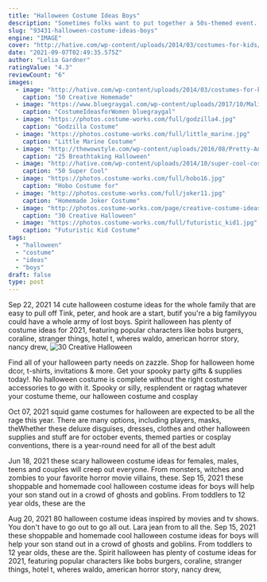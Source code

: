 ```yaml
---
title: "Halloween Costume Ideas Boys"
description: "Sometimes folks want to put together a 50s-themed event. That means poodle skirts and hopping music. Naturally, if you want to go for an epic group look, you only need to search as far as the hit movie"
slug: "93431-halloween-costume-ideas-boys"
engine: "IMAGE"
cover: "http://hative.com/wp-content/uploads/2014/03/costumes-for-kids/37-little-mummies-kid-costume.jpg"
date: "2021-09-07T02:49:35.575Z"
author: "Lelia Gardner"
ratingValue: "4.3"
reviewCount: "6"
images:
  - image: "http://hative.com/wp-content/uploads/2014/03/costumes-for-kids/37-little-mummies-kid-costume.jpg"
    caption: "50 Creative Homemade"
  - image: "https://www.bluegraygal.com/wp-content/uploads/2017/10/Malifecent-costume.jpg"
    caption: "CostumeIdeasforWomen bluegraygal"
  - image: "https://photos.costume-works.com/full/godzilla4.jpg"
    caption: "Godzilla Costume"
  - image: "https://photos.costume-works.com/full/little_marine.jpg"
    caption: "Little Marine Costume"
  - image: "http://thewowstyle.com/wp-content/uploads/2016/08/Pretty-And-Scary-Halloween-Makeup.jpg"
    caption: "25 Breathtaking Halloween"
  - image: "http://hative.com/wp-content/uploads/2014/10/super-cool-costume-ideas/34-ezio-costume.jpg"
    caption: "50 Super Cool"
  - image: "https://photos.costume-works.com/full/hobo16.jpg"
    caption: "Hobo Costume for"
  - image: "http://photos.costume-works.com/full/joker11.jpg"
    caption: "Homemade Joker Costume"
  - image: "http://photos.costume-works.com/page/creative-costume-ideas-for-kids.jpg"
    caption: "30 Creative Halloween"
  - image: "https://photos.costume-works.com/full/futuristic_kid1.jpg"
    caption: "Futuristic Kid Costume"
tags:
  - "halloween"
  - "costume"
  - "ideas"
  - "boys"
draft: false
type: post
---
```


Sep 22, 2021 14 cute halloween costume ideas for the whole family that are easy to pull off  Tink, peter, and hook are a start, butif you're a big familyyou could have a whole army of lost boys. Spirit halloween has plenty of costume ideas for 2021, featuring popular characters like bobs burgers, coraline, stranger things, hotel t, wheres waldo, american horror story, nancy drew,
![30 Creative Halloween](http://photos.costume-works.com/page/creative-costume-ideas-for-kids.jpg "30 Creative Halloween")

Find all of your halloween party needs on zazzle. Shop for halloween home dcor, t-shirts, invitations &amp; more. Get your spooky party gifts &amp; supplies today!. No halloween costume is complete without the right costume accessories to go with it. Spooky or silly, resplendent or ragtag  whatever your costume theme, our halloween costume and cosplay
<!--inArticleAds-->

<!--galleryOne-->

Oct 07, 2021 squid game costumes for halloween are expected to be all the rage this year. There are many options, including players, masks, theWhether these deluxe disguises, dresses, clothes and other halloween supplies and stuff are for october events, themed parties or cosplay conventions, there is a year-round need for all of the best adult
<!--inArticleAds-->

<!--galleryTwo-->

Jun 18, 2021 these scary halloween costume ideas for females, males, teens and couples will creep out everyone. From monsters, witches and zombies to your favorite horror movie villains, these. Sep 15, 2021 these shoppable and homemade cool halloween costume ideas for boys will help your son stand out in a crowd of ghosts and goblins. From toddlers to 12 year olds, these are the
<!--galleryThree-->

Aug 20, 2021 80 halloween costume ideas inspired by movies and tv shows. You don't have to go out to go all out.  Lara jean from to all the. Sep 15, 2021 these shoppable and homemade cool halloween costume ideas for boys will help your son stand out in a crowd of ghosts and goblins. From toddlers to 12 year olds, these are the. Spirit halloween has plenty of costume ideas for 2021, featuring popular characters like bobs burgers, coraline, stranger things, hotel t, wheres waldo, american horror story, nancy drew,